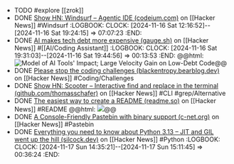 - TODO #explore [[zrok]]
- DONE [Show HN: Windsurf – Agentic IDE (codeium.com)](https://news.ycombinator.com/item?id=42127882) on [[Hacker News]] #Windsurf
  :LOGBOOK:
  CLOCK: [2024-11-16 Sat 12:16:52]--[2024-11-16 Sat 19:24:15] =>  07:07:23
  :END:
- DONE [AI makes tech debt more expensive (gauge.sh)](https://news.ycombinator.com/item?id=42137527) on [[Hacker News]] #[[AI/Coding Assistant]]
  :LOGBOOK:
  CLOCK: [2024-11-16 Sat 19:31:03]--[2024-11-16 Sat 19:44:56] =>  00:13:53
  :END:
  @@html: <img src="https://cdn.prod.website-files.com/665a5f120c4c63df1944d627/673529427e9a3f24440903f2_673529288758869858b0a9d2_Screenshot%2520from%25202024-11-13%252014-32-42.png" alt="Model of AI Tools' Impact; Large Velocity Gain on Low-Debt Code" class="article-cover"/>@@
- DONE [Please stop the coding challenges (blackentropy.bearblog.dev)](https://news.ycombinator.com/item?id=42147790) on [[Hacker News]] #Coding/Challenges
- DONE [Show HN: Scooter – Interactive find and replace in the terminal (github.com/thomasschafer)](https://news.ycombinator.com/item?id=42148543) on [[Hacker News]] #CLI #grep/Alternative
- DONE [The easiest way to create a README (readme.so)](https://news.ycombinator.com/item?id=42157001) on [[Hacker News]] #README
  @@html: <img src="https://readme.so/_next/image?url=%2Fscreenshot.png&w=3840&q=75" class="article-cover" />@@
- DONE [A Console-Friendly Pastebin with binary support (c-net.org)](https://news.ycombinator.com/item?id=41899245) on [[Hacker News]] #Pastebin
- DONE [Everything you need to know about Python 3.13 – JIT and GIL went up the hill (silcock.dev)](https://news.ycombinator.com/item?id=41677131) on [[Hacker News]] #Python
  :LOGBOOK:
  CLOCK: [2024-11-17 Sun 14:35:21]--[2024-11-17 Sun 15:11:45] =>  00:36:24
  :END: